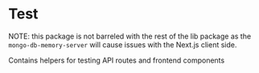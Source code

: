 # Test

NOTE: this package is not barreled with the rest of the lib package as the `mongo-db-memory-server` will cause issues with the Next.js client side.

Contains helpers for testing API routes and frontend components
